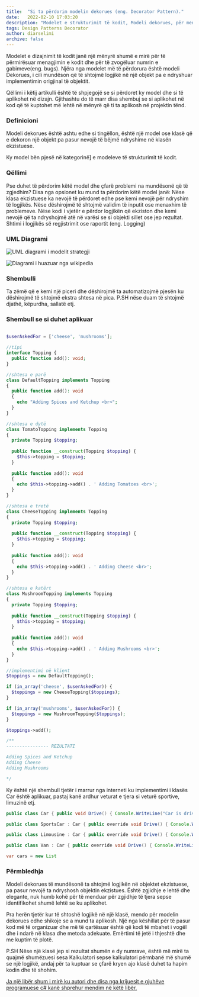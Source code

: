 ```yaml
---
title:  "Si ta përdorim modelin dekorues (eng. Decorator Pattern)."
date:   2022-02-10 17:03:20
description: "Modelet e strukturimit të kodit, Modeli dekorues, për menagjim më të mirë të kodit."
tags: Design Patterns Decorator
author: diarselimi
archive: false
---
```


Modelet e dizajnimit të kodit janë një mënyrë shumë e mirë për të përmirësuar  menagjimin e kodit dhe për të zvogëluar numrin e gabimeve(eng. bugs).
Njëra nga modelet më të përdorura është modeli Dekorues, i cili mundëson që të shtojmë logjikë në një objekt pa e ndryshuar implementimin origjinal të objektit.

Qëllimi i këtij artikulli është të shpjegojë  se si përdoret ky model dhe si të aplikohet në dizajn. Gjithashtu do të marr disa shembuj se si aplikohet në kod që të kuptohet më lehtë në mënyrë që ti ta aplikosh në projektin tënd.

### Definicioni

Modeli dekorues është ashtu edhe si tingëllon, është një model ose klasë që e dekoron një objekt pa pasur  nevojë të bëjmë ndryshime në klasën ekzistuese. 

Ky model bën pjesë në kategorinë] e modeleve të strukturimit të kodit.

### Qëllimi 

Pse duhet të përdorim këtë model dhe çfarë problemi na mundësonë që të zgjedhim?
Disa nga opsionet ku mund ta përdorim këtë model janë:
Nëse klasa ekzistuese ka nevojë të përdoret edhe pse kemi nevojë për ndryshim të logjikës.
Nëse dëshirojmë të shtojmë validim të inputit ose menaxhim të problemeve.
Nëse kodi i vjetër e përdor logjikën që ekziston dhe kemi nevojë  që ta ndryshojmë atë në varësi se si objekti sillet ose jep rezultat.
Shtimi i logjikës së regjistrimit ose raportit (eng. Logging)

### UML Diagrami
![UML diagrami i modelit strategji](../../assets/diagrams/decorator_pattern.png)

![Diagrami i huazuar nga wikipedia](../../assets/diagrams/wikipedia_decorator_pattern.jpg)


### Shembulli
Ta zëmë që e kemi një piceri  dhe dëshirojmë ta automatizojmë pjesën ku dëshirojmë të shtojmë ekstra shtesa në pica. P.SH nëse duam të shtojmë djathë, këpurdha, sallatë etj.

### Shembull se si duhet aplikuar

```php

$userAskedFor = ['cheese', 'mushrooms'];

//tipi
interface Topping {
  public function add(): void;
}

//shtesa e parë
class DefaultTopping implements Topping 
{ 
  public function add(): void 
  {
    echo "Adding Spices and Ketchup <br>";
  }
}

//shtesa e dytë
class TomatoTopping implements Topping
{
  private Topping $topping;
  
  public function __construct(Topping $topping) {
    $this->topping = $topping;  
  }
  
  public function add(): void
  {
    echo $this->topping->add() . ' Adding Tomatoes <br>'; 
  }
}

//shtesa e tretë
class CheeseTopping implements Topping
{
  private Topping $topping;
  
  public function __construct(Topping $topping) {
    $this->topping = $topping;  
  }
  
  public function add(): void
  {
    echo $this->topping->add() . ' Adding Cheese <br>'; 
  }
}

//shtesa e katërt
class MushroomTopping implements Topping
{
  private Topping $topping;
  
  public function __construct(Topping $topping) {
    $this->topping = $topping;  
  }
  
  public function add(): void
  {
    echo $this->topping->add() . ' Adding Mushrooms <br>';  
  }
}

//implementimi në klient
$toppings = new DefaultTopping();

if (in_array('cheese', $userAskedFor)) {
  $toppings = new CheeseTopping($toppings);
}

if (in_array('mushrooms', $userAskedFor)) {
  $toppings = new MushroomTopping($toppings);
}

$toppings->add();

/**
---------------- REZULTATI

Adding Spices and Ketchup
Adding Cheese
Adding Mushrooms

*/
```

Ky është një shembull tjetër i marrur nga interneti ku implementimi i klasës Car është aplikuar, pastaj kanë ardhur veturat e tjera si veturë sportive, limuzinë etj.

```java
public class Car { public void Drive() { Console.WriteLine("Car is driving"); } }

public class SportsCar : Car { public override void Drive() { Console.WriteLine("Sports car is driving"); } }

public class Limousine : Car { public override void Drive() { Console.WriteLine("Limousine is driving"); } }

public class Van : Car { public override void Drive() { Console.WriteLine("Van is driving"); } }

var cars = new List
```

### Përmbledhja

Modeli dekorues të mundësonë ta shtojmë  logjikën  në objektet ekzistuese, pa pasur nevojë ta ndryshosh objektin ekzistues. Është zgjidhje e lehtë dhe elegante, nuk humb  kohë për të menduar  për zgjidhje të  tjera sepse identifikohet shumë lehtë se ku aplikohet.   

Pra herën tjetër kur të shtoshë  logjikë në një klasë, mendo për modelin dekorues edhe shikoje se a mund ta aplikosh.
Një nga këshillat për të pasur kod më të organizuar dhe më të qartësuar është që kodi të mbahet i vogël dhe i ndarë në klasa dhe metoda adekuate. Emërtimi të jetë i thjeshtë dhe me kuptim të plotë.   

P.SH Nëse një klasë jep si rezultat shumën e dy numrave, është më mirë ta quajmë shumëzuesi sesa Kalkulatori sepse kalkulatori përmbanë më shumë se një logjikë, andaj për ta kuptuar se çfarë kryen ajo klasë duhet ta hapim kodin dhe të shohim.

[Ja një libër shum i mirë ku autori dhe disa nga krijuesit e gjuhëve programuese c# kanë shprehur mendim në këtë libër.](https://www.amazon.de/Clean-Code-Handbook-Software-Craftsmanship/dp/0132350882/ref=sr_1_1?adgrpid=1195169790325301&hvadid=74698212755372&hvbmt=be&hvdev=c&hvlocphy=127338&hvnetw=o&hvqmt=e&hvtargid=kwd-74698309079548%3Aloc-72&hydadcr=3707_1873341&keywords=clean+coding&qid=1643633753&sr=8-1)

